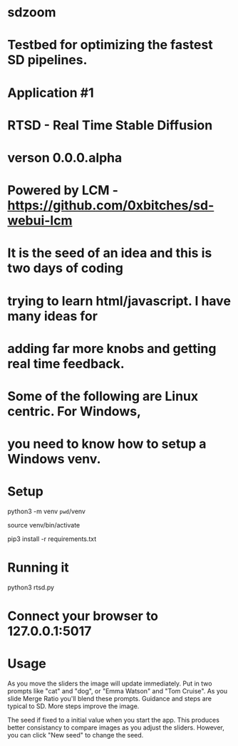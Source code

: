 # sdzoom
# Testbed for optimizing the fastest SD pipelines.

# Application #1
#
# RTSD - Real Time Stable Diffusion
# verson 0.0.0.alpha
#
# Powered by LCM - https://github.com/0xbitches/sd-webui-lcm
#
# It is the seed of an idea and this is two days of coding
# trying to learn html/javascript.  I have many ideas for
# adding far more knobs and getting real time feedback.

# Some of the following are Linux centric.  For Windows,
# you need to know how to setup a Windows venv.

# Setup
python3 -m venv `pwd`/venv

source venv/bin/activate

pip3 install -r requirements.txt

# Running it
python3 rtsd.py

# Connect your browser to 127.0.0.1:5017

# Usage
As you move the sliders the image will update immediately.
Put in two prompts like "cat" and "dog", or "Emma Watson"
and "Tom Cruise".  As you slide Merge Ratio you'll blend
these prompts.  Guidance and steps are typical to SD. More
steps improve the image.

The seed if fixed to a initial value when you start the app.
This produces better consistancy to compare images as you
adjust the sliders.  However, you can click "New seed" to
change the seed.
